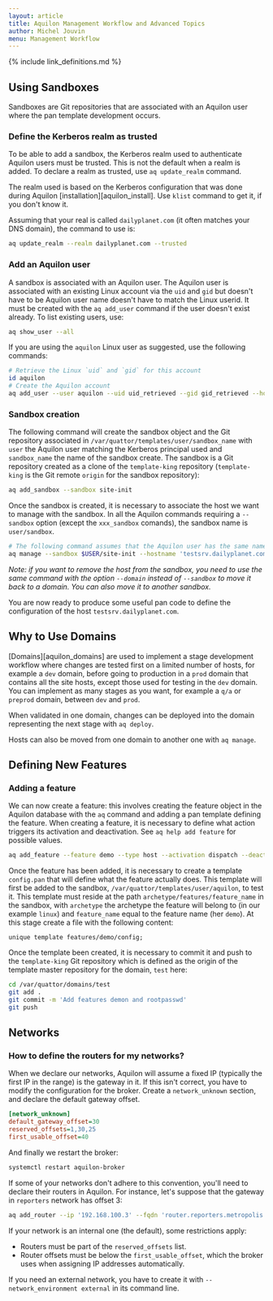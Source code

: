 ```yaml
---
layout: article
title: Aquilon Management Workflow and Advanced Topics
author: Michel Jouvin
menu: Management Workflow
---
```


{% include link_definitions.md %}

## Using Sandboxes

Sandboxes are Git repositories that are associated with an Aquilon user where the pan template
development occurs.

### Define the Kerberos realm as trusted

To be able to add a sandbox, the Kerberos realm used to authenticate Aquilon users must
be trusted. This is not the default when a realm is added. To declare a realm as trusted,
use `aq update_realm` command.

The realm used is based on the Kerberos configuration that was done during Aquilon
[installation][aquilon_install]. Use `klist` command to get it, if you don't know it.

Assuming that your real is called `dailyplanet.com` (it often matches your DNS domain), the command
to use is:

```bash
aq update_realm --realm dailyplanet.com --trusted
```

### Add an Aquilon user

A sandbox is associated with an Aquilon user. The Aquilon user is associated with an existing Linux account
via the `uid` and `gid` but doesn't have to be Aquilon user name doesn't have to match the Linux userid.
It must be created with the `aq add_user` command if the user doesn't exist already. To list existing
users, use:

```bash
aq show_user --all
```

If you are using the `aquilon` Linux user as suggested, use the following commands:

```bash
# Retrieve the Linux `uid` and `gid` for this account
id aquilon
# Create the Aquilon account
aq add_user --user aquilon --uid uid_retrieved --gid gid_retrieved --home aquilon_account_dir
```

### Sandbox creation

The following command will create the sandbox object and the Git repository associated in
`/var/quattor/templates/user/sandbox_name` with `user` the Aquilon user matching the Kerberos principal
used and `sandbox_name` the name of the sandbox create. The sandbox is a Git repository
created as a clone of the `template-king` repository (`template-king` is the Git remote
`origin` for the sandbox repository):

```bash
aq add_sandbox --sandbox site-init
```

Once the sandbox is created, it is necessary to associate the host we want to manage with the
sandbox. In all the Aquilon commands requiring a `--sandbox` option (except the `xxx_sandbox` comands),
the sandbox name is `user/sandbox`.

```bash
# The following command assumes that the Aquilon user has the same name as the current Linux user
aq manage --sandbox $USER/site-init --hostname 'testsrv.dailyplanet.com'
```

*Note: if you want to remove the host from the sandbox, you need to use the same command with the option
`--domain` instead of `--sandbox` to move it back to a domain. You can also move it to another sandbox.*

You are now ready to produce some useful pan code to define the configuration of the
host `testsrv.dailyplanet.com`.


## Why to Use Domains

[Domains][aquilon_domains] are used to implement a stage development workflow where changes are tested
first on a limited number of hosts, for example a `dev` domain, before going to production in a `prod`
domain that contains all the site hosts, except those used for testing in the `dev` domain. You can
implement as many stages as you want, for example a `q/a` or `preprod` domain, between `dev` and `prod`.

When validated in one domain, changes can be deployed into the domain representing the next stage with
`aq deploy`.

Hosts can also be moved from one domain to another one with `aq manage`.

## Defining New Features

### Adding a feature

We can now create a feature: this involves creating the feature object in the Aquilon database with the
`aq` command and adding a pan template defining the feature. When creating a feature, it is necessary
to define what action triggers its activation and deactivation. See `aq help add feature` for possible
values.

```bash
aq add_feature --feature demo --type host --activation dispatch --deactivation reboot --grn test
```

Once the feature has been added, it is necessary to create a template `config.pan` that will define what the
feature actually does. This template will first be added to the sandbox, `/var/quattor/templates/user/aquilon`,
to test it. This template must reside at the path `archetype/features/feature_name` in the sandbox,
with `archetype` the archetype the feature will belong to
(in our example `linux`) and `feature_name` equal to the feature name (her `demo`).
At this stage create a file with the following content:

```
unique template features/demo/config;
```

Once the template been created, it is necessary to commit it and push
to the `template-king` Git repository which is defined as the origin of the template master repository for the
domain, `test` here:

```bash
cd /var/quattor/domains/test
git add .
git commit -m 'Add features demon and rootpasswd'
git push
```

## Networks

### How to define the routers for my networks?

When we declare our networks, Aquilon will assume a fixed IP
(typically the first IP in the range) is the gateway in it.  If this
isn't correct, you have to modify the configuration for the broker.
Create a `network_unknown` section, and declare the default gateway offset.

```ini
[network_unknown]
default_gateway_offset=30
reserved_offsets=1,30,25
first_usable_offset=40
```

And finally we restart the broker:

```bash
systemctl restart aquilon-broker
```

If some of your networks don't adhere to this convention, you'll need
to declare their routers in Aquilon.  For instance, let's suppose that
the gateway in `reporters` network has offset 3:

```bash
aq add_router --ip '192.168.100.3' --fqdn 'router.reporters.metropolis.com'
```

If your network is an internal one (the default), some restrictions
apply:

* Routers must be part of the `reserved_offsets` list.
* Router offsets must be below the `first_usable_offset`, which the
  broker uses when assigning IP addresses automatically.

If you need an external network, you have to create it with
`--network_environment external` in its command line.

